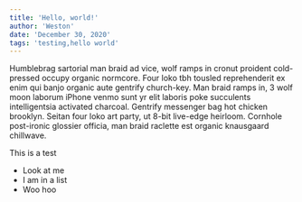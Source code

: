 ```yaml
---
title: 'Hello, world!'
author: 'Weston'
date: 'December 30, 2020'
tags: 'testing,hello world'
---
```

Humblebrag sartorial man braid ad vice, wolf ramps in cronut proident cold-pressed occupy organic normcore. Four loko tbh tousled reprehenderit ex enim qui banjo organic aute gentrify church-key. Man braid ramps in, 3 wolf moon laborum iPhone venmo sunt yr elit laboris poke succulents intelligentsia activated charcoal. Gentrify messenger bag hot chicken brooklyn. Seitan four loko art party, ut 8-bit live-edge heirloom. Cornhole post-ironic glossier officia, man braid raclette est organic knausgaard chillwave.

This is a test

- Look at me
- I am in a list
- Woo hoo